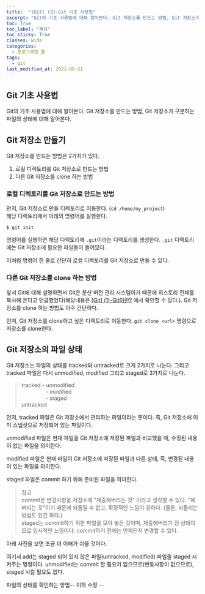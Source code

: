 ```yaml
---
title:  "[Git] (3)-Git 기초 사용법"
excerpt: "Git의 기초 사용법에 대해 알아본다. Git 저장소를 만드는 방법, Git 저장소가 구분하는 파일의 상태에 대해 알아본다."
toc: True
toc_label: "목차"
toc_sticky: True
classes: wide
categories:
  - 프로그래밍 툴
tags:
  - git
last_modified_at: 2021-08-21
---
```


## Git 기초 사용법
Git의 기초 사용법에 대해 알아본다. Git 저장소를 만드는 방법, Git 저장소가 구분하는 파일의 상태에 대해 알아본다.

## Git 저장소 만들기
Git 저장소를 만드는 방법은 2가지가 있다.

1. 로컬 디렉토리를 Git 저장소로 만드는 방법
2. 다른 Git 저장소를 clone 하는 방법

### 로컬 디렉토리를 Git 저장소로 만드는 방법
먼저, Git 저장소로 만들 디렉토리로 이동한다. (`cd /home/my_project`)  
해당 디렉토리에서 아래의 명령어를 실행한다.
```
$ git init
```
명령어를 실행하면 해당 디렉토리에 `.git`이라는 디렉토리를 생성한다. `.git` 디렉토리에는 Git 저장소에 필요한 파일들이 들어있다.

이처럼 명령어 한 줄로 간단히 로컬 디렉토리를 Git 저장소로 만들 수 있다.

### 다른 Git 저장소를 clone 하는 방법
앞서 Git에 대해 설명하면서 Git은 분산 버전 관리 시스템이기 때문에 히스토리 전체를 복사해 온다고 언급했었다(해당내용은 <a href ="{{ site.url }}{{ site.baseurl }}/_posts/프로그래밍 툴/2021-07-29-[Git]_(1)-Git이란?.md"> [Git] (1)-Git이란?</a> 에서 확인할 수 있다.). Git 저장소를 clone 하는 방법도 아주 간단하다. 

먼저, Git 저장소를 clone하고 싶은 디렉토리로 이동한다. `git clone <url>` 명령으로 저장소를 clone한다.

## Git 저장소의 파일 상태
Git 저장소는 파일의 상태를 tracked와 untracked로 크게 2가지로 나눈다. 그리고 tracked 파일은 다시 unmodified, modified 그리고 staged로 3가지로 나눈다.
> tracked - unmodified  
&nbsp;&nbsp;&nbsp;&nbsp;&nbsp;&nbsp;&nbsp;&nbsp;&nbsp;&nbsp;&nbsp;&nbsp;&nbsp;&nbsp;&nbsp; - modified  
&nbsp;&nbsp;&nbsp;&nbsp;&nbsp;&nbsp;&nbsp;&nbsp;&nbsp;&nbsp;&nbsp;&nbsp;&nbsp;&nbsp;&nbsp; - staged  
untracked

먼저, tracked 파일은 Git 저장소에서 관리하는 파일이라는 뜻이다. 즉, Git 저장소에 이미 스냅샷으로 저장되어 있는 파일이다.

unmodified 파일은 현재 파일을 Git 저장소에 저장된 파일과 비교했을 때, 수정된 내용이 없는 파일을 의미한다.

modified 파일은 현재 파일이 Git 저장소에 저장된 파일과 다른 상태, 즉, 변경된 내용이 있는 파일을 의미한다.

staged 파일은 commit 하기 위해 준비된 파일을 의미한다.

>참고  
commit은 변경사항을 저장소에 "제출해버리는 것" 이라고 생각할 수 있다. "해버리는 것"이기 때문에 되돌릴 수 없고, 확정적인 느낌이 강하다. (물론, 되돌리는 방법도 있긴 하다.)  
staged는 commit하기 위한 파일을 모아 놓은 것이며, 제출해버리기 전 상태이므로 임시적인 느낌이다. commit하기 전에는 언제든지 변경할 수 있다.

아래 사진을 보면 조금 더 이해가 쉬울 것이다. 
<img src="{{ site.url }}{{ site.baseurl }}/assets/images/2021-08-21-[Git]_(3)-Git_기초_사용법/git_file_status.png" alt=""> 

여기서 add는 staged 되어 있지 않은 파일(untracked, modified) 파일을 staged 시켜주는 명령이다. unmodified는 commit 할 필요가 없으므로(변동사항이 없으므로), staged 시킬 필요도 없다.

파일의 상태를 확인하는 방법-- 이하 수정 -- 